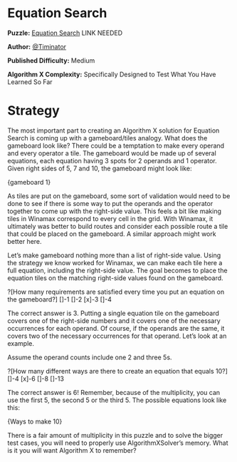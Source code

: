 # Equation Search

__Puzzle:__ [Equation Search](https://www.codingame.com) LINK NEEDED

__Author:__ [@Timinator](https://www.codingame.com/profile/2df7157da821f39bbf6b36efae1568142907334)

__Published Difficulty:__ Medium

__Algorithm X Complexity:__ Specifically Designed to Test What You Have Learned So Far

# Strategy

The most important part to creating an Algorithm X solution for Equation Search is coming up with a gameboard/tiles analogy. What does the gameboard look like? There could be a temptation to make every operand and every operator a tile. The gameboard would be made up of several equations, each equation having 3 spots for 2 operands and 1 operator. Given right sides of 5, 7 and 10, the gameboard might look like:

{gameboard 1}

As tiles are put on the gameboard, some sort of validation would need to be done to see if there is some way to put the operands and the operator together to come up with the right-side value. This feels a bit like making tiles in Winamax correspond to every cell in the grid. With Winamax, it ultimately was better to build routes and consider each possible route a tile that could be placed on the gameboard. A similar approach might work better here.

Let’s make gameboard nothing more than a list of right-side value. Using the strategy we know worked for Winamax, we can make each tile here a full equation, including the right-side value. The goal becomes to place the equation tiles on the matching right-side values found on the gameboard.

?[How many requirements are satisfied every time you put an equation on the gameboard?]
[]-1
[]-2
[x]-3
[]-4

The correct answer is 3. Putting a single equation tile on the gameboard covers one of the right-side numbers and it covers one of the necessary occurrences for each operand. Of course, if the operands are the same, it covers two of the necessary occurrences for that operand. Let’s look at an example. 

Assume the operand counts include one 2 and three 5s. 

?[How many different ways are there to create an equation that equals 10?]
[]-4
[x]-6
[]-8
[]-13

The correct answer is 6! Remember, because of the multiplicity, you can use the first 5, the second 5 or the third 5. The possible equations look like this:

{Ways to make 10}

There is a fair amount of multiplicity in this puzzle and to solve the bigger test cases, you will need to properly use AlgorithmXSolver’s memory. What is it you will want Algorithm X to remember?
